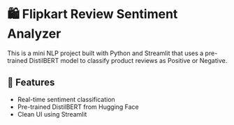 # 🛍️ Flipkart Review Sentiment Analyzer

This is a mini NLP project built with Python and Streamlit that uses a pre-trained DistilBERT model to classify product reviews as Positive or Negative.

## 📌 Features
- Real-time sentiment classification
- Pre-trained DistilBERT from Hugging Face
- Clean UI using Streamlit
